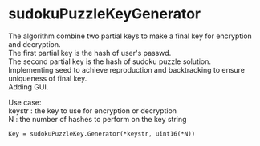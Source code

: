 # sudokuPuzzleKeyGenerator

The algorithm combine two partial keys to make a final key for encryption and decryption.    
The first partial key is the hash of user's passwd.   
The second partial key is the hash of sudoku puzzle solution.   
Implementing seed to achieve reproduction and backtracking to ensure uniqueness of final key.   
Adding GUI.   

Use case:    
keystr : the key to use for encryption or decryption   
N : the number of hashes to perform on the key string   
```
Key = sudokuPuzzleKey.Generator(*keystr, uint16(*N))
```